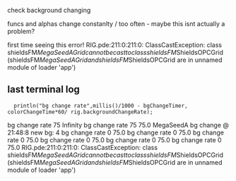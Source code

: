 check background changing

funcs and alphas change constanlty / too often - maybe this isnt actually a problem?


first time seeing this error!
RIG.pde:211:0:211:0: ClassCastException: class shieldsFM$MegaSeedAGrid cannot be cast to class shieldsFM$ShieldsOPCGrid (shieldsFM$MegaSeedAGrid and shieldsFM$ShieldsOPCGrid are in unnamed module of loader 'app')

## last terminal log
      println("bg change rate",millis()/1000 - bgChangeTimer, colorChangeTime*60/ rig.backgroundChangeRate);

bg change rate 75 Infinity
bg change rate 75 75.0
MegaSeedA bg change @ 21:48:8 new bg: 4
bg change rate 0 75.0
bg change rate 0 75.0
bg change rate 0 75.0
bg change rate 0 75.0
bg change rate 0 75.0
bg change rate 0 75.0
RIG.pde:211:0:211:0: ClassCastException: class shieldsFM$MegaSeedAGrid cannot be cast to class shieldsFM$ShieldsOPCGrid (shieldsFM$MegaSeedAGrid and shieldsFM$ShieldsOPCGrid are in unnamed module of loader 'app')